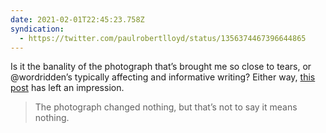 ```yaml
---
date: 2021-02-01T22:45:23.758Z
syndication:
  - https://twitter.com/paulrobertlloyd/status/1356374467396644865
---
```

Is it the banality of the photograph that’s brought me so close to tears, or @wordridden’s typically affecting and informative writing? Either way, [this post](http://wordridden.com/post/958) has left an impression.

> The photograph changed nothing, but that’s not to say it means nothing.
